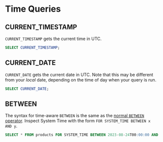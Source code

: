 # Time Queries

## CURRENT_TIMESTAMP

`CURRENT_TIMESTAMP` gets the current time in UTC.

```sql
SELECT CURRENT_TIMESTAMP;
```

## CURRENT_DATE

`CURRENT_DATE` gets the current date in UTC.
Note that this may be different from your _local_ date,
depending on the time of day when your query is run.

```sql
SELECT CURRENT_DATE;
```

## BETWEEN

The syntax for time-aware `BETWEEN` is the same as the
[normal `BETWEEN` operator](operators.md#between).
Inspect System Time with the form `FOR SYSTEM_TIME BETWEEN x AND y`.

```sql
SELECT * FROM products FOR SYSTEM_TIME BETWEEN 2023-08-24T00:00:00 AND 2023-08-25T00:00:00;
```
